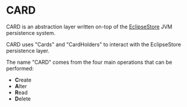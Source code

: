 # CARD
CARD is an abstraction layer written on-top of the [EclipseStore](https://eclipsestore.io/) JVM persistence system.

CARD uses "Cards" and "CardHolders" to interact with the EclipseStore persistence layer.

The name "CARD" comes from the four main operations that can be performed:
- **C**reate
- **A**lter
- **R**ead
- **D**elete
